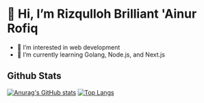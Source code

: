 
# 👋 Hi, I’m Rizqulloh Brilliant 'Ainur Rofiq
- 👀 I’m interested in web development
- 🌱 I’m currently learning Golang, Node.js, and Next.js 
<!-- - 💞️ I’m looking to collaborate on ... -->
<!-- - 📫 How to reach me ... -->

## Github Stats

[![Anurag's GitHub stats](https://github-readme-stats.vercel.app/api?username=rizqrofiq&show_icons=true&theme=radical)](https://github.com/anuraghazra/github-readme-stats) 
[![Top Langs](https://github-readme-stats.vercel.app/api/top-langs/?username=rizrofiq&layout=compact)](https://github.com/anuraghazra/github-readme-stats)

<!---
rizqrofiq/rizqrofiq is a ✨ special ✨ repository because its `README.md` (this file) appears on your GitHub profile.
You can click the Preview link to take a look at your changes.
--->
